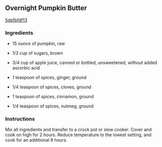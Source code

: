 ## Overnight Pumpkin Butter

[5de1bfdf13](http://tastykitchen.com/recipes/main-courses/slow-cooker/overnight-pumpkin-butter/)

### Ingredients

 - 15 ounce of pumpkin, raw

 - 1/2 cup of sugars, brown

 - 3/4 cup of apple juice, canned or bottled, unsweetened, without added ascorbic acid

 - 1 teaspoon of spices, ginger, ground

 - 1/4 teaspoon of spices, cloves, ground

 - 1 teaspoon of spices, cinnamon, ground

 - 1/4 teaspoon of spices, nutmeg, ground

### Instructions

Mix all ingredients and transfer to a crock pot or slow cooker. Cover and cook on high for 2 hours. Reduce temperature to the lowest setting, and cook for an additional 8 hours.